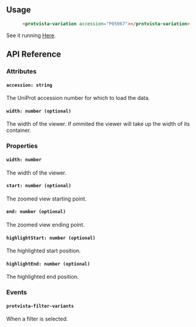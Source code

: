 ## Usage
```html
      <protvista-variation accession="P05067"></protvista-variation>
```

See it running [Here](https://ebi-webcomponents.github.io/protvista-variation/).

## API Reference
### Attributes
#### `accession: string`
The UniProt accession number for which to load the data.

#### `width: number (optional)`
The width of the viewer. If ommited the viewer will take up the width of its container.

### Properties

#### `width: number`
The width of the viewer.

#### `start: number (optional)`
The zoomed view starting point.

#### `end: number (optional)`
The zoomed view ending point.

#### `highlightStart: number (optional)`
The highlighted start position.

#### `highlightEnd: number (optional)`
The highlighted end position.

### Events
#### `protvista-filter-variants`
When a filter is selected.
